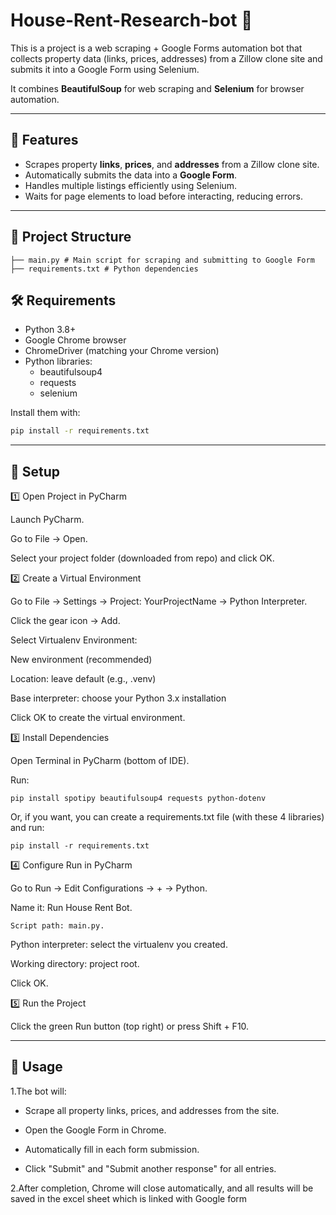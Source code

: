 # House-Rent-Research-bot 🏡
This is a project is a web scraping + Google Forms automation bot that collects property data (links, prices, addresses) from a Zillow clone site and submits it into a Google Form using Selenium.

It combines **BeautifulSoup** for web scraping and **Selenium** for browser automation.

---

## 🚀 Features
- Scrapes property **links**, **prices**, and **addresses** from a Zillow clone site.
- Automatically submits the data into a **Google Form**.
- Handles multiple listings efficiently using Selenium.
- Waits for page elements to load before interacting, reducing errors.

---

## 📂 Project Structure
```
├── main.py # Main script for scraping and submitting to Google Form
├── requirements.txt # Python dependencies

```

## 🛠️ Requirements
- Python 3.8+
- Google Chrome browser
- ChromeDriver (matching your Chrome version)
- Python libraries:
  - beautifulsoup4
  - requests
  - selenium  

Install them with:
```bash
pip install -r requirements.txt
```
---

## 🔑 Setup

1️⃣ Open Project in PyCharm

Launch PyCharm.

Go to File → Open.

Select your project folder (downloaded from repo) and click OK.

2️⃣ Create a Virtual Environment

Go to File → Settings → Project: YourProjectName → Python Interpreter.

Click the gear icon → Add.

Select Virtualenv Environment:

New environment (recommended)

Location: leave default (e.g., .venv)

Base interpreter: choose your Python 3.x installation

Click OK to create the virtual environment.

3️⃣ Install Dependencies

Open Terminal in PyCharm (bottom of IDE).

Run:
```
pip install spotipy beautifulsoup4 requests python-dotenv
```

Or, if you want, you can create a requirements.txt file (with these 4 libraries) and run:
```
pip install -r requirements.txt
```

4️⃣ Configure Run in PyCharm

Go to Run → Edit Configurations → + → Python.

Name it: Run House Rent Bot.

```
Script path: main.py.
```
Python interpreter: select the virtualenv you created.

Working directory: project root.

Click OK.

5️⃣ Run the Project

Click the green Run button (top right) or press Shift + F10.

---
## 📌 Usage
1.The bot will:

  - Scrape all property links, prices, and addresses from the site.

  - Open the Google Form in Chrome.

  - Automatically fill in each form submission.

  - Click "Submit" and "Submit another response" for all entries.

2.After completion, Chrome will close automatically, and all results will be saved in the excel sheet which is linked with Google form

